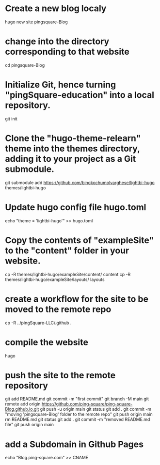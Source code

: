 # Create a new blog localy
hugo new site pingsquare-Blog

# change into the directory corresponding to that website
cd pingsquare-Blog

# Initialize Git, hence turning "pingSquare-education" into a local repository.
git init

# Clone the "hugo-theme-relearn" theme into the themes directory, adding it to your project as a Git submodule.
git submodule add https://github.com/binokochumolvarghese/lightbi-hugo themes/lightbi-hugo

# Update hugo config file hugo.toml
echo "theme = 'lightbi-hugo'" >> hugo.toml

# Copy the contents of "exampleSite" to the "content" folder in your website.
cp -R themes/lightbi-hugo/exampleSite/content/  content
cp -R themes/lightbi-hugo/exampleSite/layouts/ layouts

# create a workflow for the site to be moved to the remote repo
cp -R ../pingSquare-LLC/.github .

# compile the website
hugo

# push the site to the remote repository
git add README.md
git commit -m "first commit"
git branch -M main
git remote add origin https://github.com/ping-square/ping-square-Blog.github.io.git
git push -u origin main
git status
git add .
git commit -m "moving 'pingsquare-Blog' folder to the remote repo"
git push origin main
rm README.md
git status
git add .
git commit -m "removed README.md file"
git push origin main

# add a Subdomain in Github Pages
echo "Blog.ping-square.com" >> CNAME